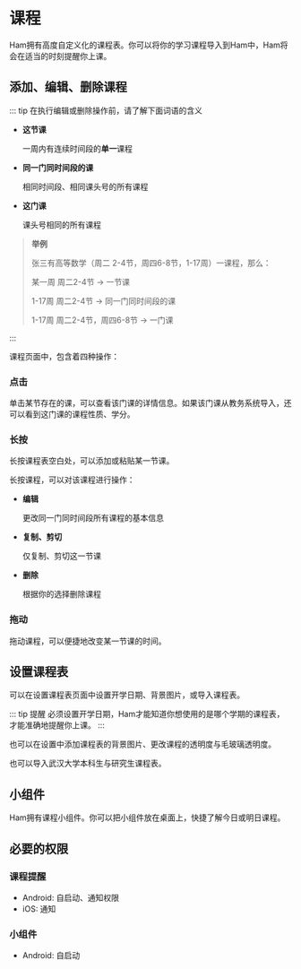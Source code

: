 # 课程
Ham拥有高度自定义化的课程表。你可以将你的学习课程导入到Ham中，Ham将会在适当的时刻提醒你上课。

## 添加、编辑、删除课程
::: tip 在执行编辑或删除操作前，请了解下面词语的含义
- **这节课**

  一周内有连续时间段的**单一**课程

- **同一门同时间段的课**

  相同时间段、相同课头号的所有课程

- **这门课**

  课头号相同的所有课程


> **举例**
> 
> 张三有高等数学（周二 2-4节，周四6-8节，1-17周）一课程，那么：
>
> 某一周 周二2-4节 -> 一节课
>
> 1-17周 周二2-4节 -> 同一门同时间段的课
>
> 1-17周 周二2-4节，周四6-8节 -> 一门课

:::


课程页面中，包含着四种操作：
### 点击
单击某节存在的课，可以查看该门课的详情信息。如果该门课从教务系统导入，还可以看到这门课的课程性质、学分。

### 长按
长按课程表空白处，可以添加或粘贴某一节课。

长按课程，可以对该课程进行操作：

- **编辑**

  更改同一门同时间段所有课程的基本信息

- **复制、剪切**

  仅复制、剪切这一节课

- **删除**

  根据你的选择删除课程

### 拖动
拖动课程，可以便捷地改变某一节课的时间。

## 设置课程表
可以在设置课程表页面中设置开学日期、背景图片，或导入课程表。

::: tip 提醒
必须设置开学日期，Ham才能知道你想使用的是哪个学期的课程表，才能准确地提醒你上课。
:::

也可以在设置中添加课程表的背景图片、更改课程的透明度与毛玻璃透明度。

也可以导入武汉大学本科生与研究生课程表。

## 小组件
Ham拥有课程小组件。你可以把小组件放在桌面上，快捷了解今日或明日课程。

## 必要的权限
### 课程提醒
- Android:
  自启动、通知权限
- iOS:
  通知
### 小组件
- Android:
  自启动
